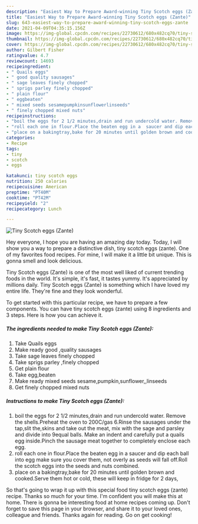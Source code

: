 ```yaml
---
description: "Easiest Way to Prepare Award-winning Tiny Scotch eggs (Zante)"
title: "Easiest Way to Prepare Award-winning Tiny Scotch eggs (Zante)"
slug: 643-easiest-way-to-prepare-award-winning-tiny-scotch-eggs-zante
date: 2021-04-09T04:35:15.156Z
image: https://img-global.cpcdn.com/recipes/22730612/680x482cq70/tiny-scotch-eggs-zante-recipe-main-photo.jpg
thumbnail: https://img-global.cpcdn.com/recipes/22730612/680x482cq70/tiny-scotch-eggs-zante-recipe-main-photo.jpg
cover: https://img-global.cpcdn.com/recipes/22730612/680x482cq70/tiny-scotch-eggs-zante-recipe-main-photo.jpg
author: Gilbert Fisher
ratingvalue: 4.7
reviewcount: 14693
recipeingredient:
- " Quails eggs"
- " good quality sausages"
- " sage leaves finely chopped"
- " sprigs parley finely chopped"
- " plain flour"
- " eggbeaten"
- " mixed seeds sesamepumpkinsunflowerlinseeds"
- " finely chopped mixed nuts"
recipeinstructions:
- "boil the eggs for 2 1/2 minutes,drain and run undercold water. Remove the shells.Preheat the oven to 200C/gas 6.Rinse the sausages under the tap,slit the,skins and take out the meat, mix with the sage and parsley and divide into 9equal balls. Make an indent and carefully put a quails egg inside.Pinch the sausage meat together to completely enclose each egg."
- "roll each one in flour.Place the beaten egg in a  saucer and dip each ball into egg make sure you cover them, not overly as seeds will fall off.Roll the scotch eggs into the seeds and nuts combined."
- "place on a bakingtray,bake for 20 minutes until golden brown and cooked.Serve them hot or cold, these will keep in fridge for 2 days,"
categories:
- Recipe
tags:
- tiny
- scotch
- eggs

katakunci: tiny scotch eggs 
nutrition: 250 calories
recipecuisine: American
preptime: "PT40M"
cooktime: "PT42M"
recipeyield: "2"
recipecategory: Lunch

---
```



![Tiny Scotch eggs (Zante)](https://img-global.cpcdn.com/recipes/22730612/680x482cq70/tiny-scotch-eggs-zante-recipe-main-photo.jpg)

Hey everyone, I hope you are having an amazing day today. Today, I will show you a way to prepare a distinctive dish, tiny scotch eggs (zante). One of my favorites food recipes. For mine, I will make it a little bit unique. This is gonna smell and look delicious.

Tiny Scotch eggs (Zante) is one of the most well liked of current trending foods in the world. It's simple, it's fast, it tastes yummy. It's appreciated by millions daily. Tiny Scotch eggs (Zante) is something which I have loved my entire life. They're fine and they look wonderful.




To get started with this particular recipe, we have to prepare a few components. You can have tiny scotch eggs (zante) using 8 ingredients and 3 steps. Here is how you can achieve it.

<!--inarticleads1-->

##### The ingredients needed to make Tiny Scotch eggs (Zante):

1. Take  Quails eggs
1. Make ready  good ,quality sausages
1. Take  sage leaves finely chopped
1. Take  sprigs parley ,finely chopped
1. Get  plain flour
1. Take  egg,beaten
1. Make ready  mixed seeds sesame,pumpkin,sunflower,,linseeds
1. Get  finely chopped mixed nuts




<!--inarticleads2-->

##### Instructions to make Tiny Scotch eggs (Zante):

1. boil the eggs for 2 1/2 minutes,drain and run undercold water. Remove the shells.Preheat the oven to 200C/gas 6.Rinse the sausages under the tap,slit the,skins and take out the meat, mix with the sage and parsley and divide into 9equal balls. Make an indent and carefully put a quails egg inside.Pinch the sausage meat together to completely enclose each egg.
1. roll each one in flour.Place the beaten egg in a  saucer and dip each ball into egg make sure you cover them, not overly as seeds will fall off.Roll the scotch eggs into the seeds and nuts combined.
1. place on a bakingtray,bake for 20 minutes until golden brown and cooked.Serve them hot or cold, these will keep in fridge for 2 days,




So that's going to wrap it up with this special food tiny scotch eggs (zante) recipe. Thanks so much for your time. I'm confident you will make this at home. There is gonna be interesting food at home recipes coming up. Don't forget to save this page in your browser, and share it to your loved ones, colleague and friends. Thanks again for reading. Go on get cooking!
